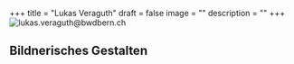 +++
title = "Lukas Veraguth"
draft = false
image = ""
description = ""
+++
![lukas.veraguth@bwdbern.ch](/img/default-author.png)

## Bildnerisches Gestalten